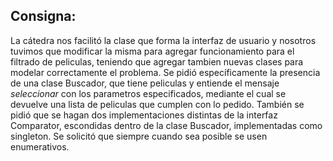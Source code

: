 ## Consigna:
La cátedra nos facilitó la clase que forma la interfaz de usuario y nosotros tuvimos que modificar la misma para agregar funcionamiento para el filtrado de peliculas, teniendo que agregar tambien nuevas clases para modelar correctamente el problema. Se pidió específicamente la presencia de una clase Buscador, que tiene peliculas y entiende el mensaje _seleccionar_ con los parametros especificados, mediante el cual se devuelve una lista de peliculas que cumplen con lo pedido. También se pidió que se hagan dos implementaciones distintas de la interfaz Comparator, escondidas dentro de la clase Buscador, implementadas como singleton. Se solicitó que siempre cuando sea posible se usen enumerativos.
